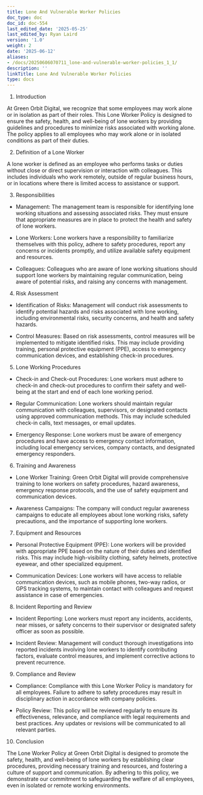 ```yaml
---
title: Lone And Vulnerable Worker Policies
doc_type: doc
doc_id: doc-554
last_edited_date: '2025-05-25'
last_edited_by: Ryan Laird
version: '1.0'
weight: 2
date: '2025-06-12'
aliases:
- /docs/20250606070711_lone-and-vulnerable-worker-policies_1_1/
description: ''
linkTitle: Lone And Vulnerable Worker Policies
type: docs
---
```


1. Introduction

At Green Orbit Digital, we recognize that some employees may work alone or in isolation as part of their roles. This Lone Worker Policy is designed to ensure the safety, health, and well-being of lone workers by providing guidelines and procedures to minimize risks associated with working alone. The policy applies to all employees who may work alone or in isolated conditions as part of their duties.

2. Definition of a Lone Worker

A lone worker is defined as an employee who performs tasks or duties without close or direct supervision or interaction with colleagues. This includes individuals who work remotely, outside of regular business hours, or in locations where there is limited access to assistance or support.

3. Responsibilities

- Management: The management team is responsible for identifying lone working situations and assessing associated risks. They must ensure that appropriate measures are in place to protect the health and safety of lone workers.

- Lone Workers: Lone workers have a responsibility to familiarize themselves with this policy, adhere to safety procedures, report any concerns or incidents promptly, and utilize available safety equipment and resources.

- Colleagues: Colleagues who are aware of lone working situations should support lone workers by maintaining regular communication, being aware of potential risks, and raising any concerns with management.

4. Risk Assessment

- Identification of Risks: Management will conduct risk assessments to identify potential hazards and risks associated with lone working, including environmental risks, security concerns, and health and safety hazards.

- Control Measures: Based on risk assessments, control measures will be implemented to mitigate identified risks. This may include providing training, personal protective equipment (PPE), access to emergency communication devices, and establishing check-in procedures.

5. Lone Working Procedures

- Check-in and Check-out Procedures: Lone workers must adhere to check-in and check-out procedures to confirm their safety and well-being at the start and end of each lone working period.

- Regular Communication: Lone workers should maintain regular communication with colleagues, supervisors, or designated contacts using approved communication methods. This may include scheduled check-in calls, text messages, or email updates.

- Emergency Response: Lone workers must be aware of emergency procedures and have access to emergency contact information, including local emergency services, company contacts, and designated emergency responders.

6. Training and Awareness

- Lone Worker Training: Green Orbit Digital will provide comprehensive training to lone workers on safety procedures, hazard awareness, emergency response protocols, and the use of safety equipment and communication devices.

- Awareness Campaigns: The company will conduct regular awareness campaigns to educate all employees about lone working risks, safety precautions, and the importance of supporting lone workers.

7. Equipment and Resources

- Personal Protective Equipment (PPE): Lone workers will be provided with appropriate PPE based on the nature of their duties and identified risks. This may include high-visibility clothing, safety helmets, protective eyewear, and other specialized equipment.

- Communication Devices: Lone workers will have access to reliable communication devices, such as mobile phones, two-way radios, or GPS tracking systems, to maintain contact with colleagues and request assistance in case of emergencies.

8. Incident Reporting and Review

- Incident Reporting: Lone workers must report any incidents, accidents, near misses, or safety concerns to their supervisor or designated safety officer as soon as possible.

- Incident Review: Management will conduct thorough investigations into reported incidents involving lone workers to identify contributing factors, evaluate control measures, and implement corrective actions to prevent recurrence.

9. Compliance and Review

- Compliance: Compliance with this Lone Worker Policy is mandatory for all employees. Failure to adhere to safety procedures may result in disciplinary action in accordance with company policies.

- Policy Review: This policy will be reviewed regularly to ensure its effectiveness, relevance, and compliance with legal requirements and best practices. Any updates or revisions will be communicated to all relevant parties.

10. Conclusion

The Lone Worker Policy at Green Orbit Digital is designed to promote the safety, health, and well-being of lone workers by establishing clear procedures, providing necessary training and resources, and fostering a culture of support and communication. By adhering to this policy, we demonstrate our commitment to safeguarding the welfare of all employees, even in isolated or remote working environments.
